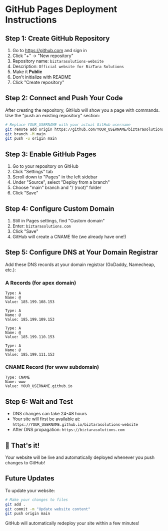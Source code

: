 # GitHub Pages Deployment Instructions

## Step 1: Create GitHub Repository
1. Go to https://github.com and sign in
2. Click "+" → "New repository"
3. Repository name: `biztarasolutions-website`
4. Description: `Official website for BizTara Solutions`
5. Make it **Public**
6. Don't initialize with README
7. Click "Create repository"

## Step 2: Connect and Push Your Code

After creating the repository, GitHub will show you a page with commands.
Use the "push an existing repository" section:

```bash
# Replace YOUR_USERNAME with your actual GitHub username
git remote add origin https://github.com/YOUR_USERNAME/biztarasolutions-website.git
git branch -M main  
git push -u origin main
```

## Step 3: Enable GitHub Pages
1. Go to your repository on GitHub
2. Click "Settings" tab
3. Scroll down to "Pages" in the left sidebar
4. Under "Source", select "Deploy from a branch"
5. Choose "main" branch and "/ (root)" folder
6. Click "Save"

## Step 4: Configure Custom Domain
1. Still in Pages settings, find "Custom domain"
2. Enter: `biztarasolutions.com`
3. Click "Save"
4. GitHub will create a CNAME file (we already have one!)

## Step 5: Configure DNS at Your Domain Registrar

Add these DNS records at your domain registrar (GoDaddy, Namecheap, etc.):

### A Records (for apex domain)
```
Type: A
Name: @
Value: 185.199.108.153

Type: A  
Name: @
Value: 185.199.109.153

Type: A
Name: @  
Value: 185.199.110.153

Type: A
Name: @
Value: 185.199.111.153
```

### CNAME Record (for www subdomain)
```
Type: CNAME
Name: www
Value: YOUR_USERNAME.github.io
```

## Step 6: Wait and Test
- DNS changes can take 24-48 hours
- Your site will first be available at: `https://YOUR_USERNAME.github.io/biztarasolutions-website`
- After DNS propagation: `https://biztarasolutions.com`

## 🎉 That's it!

Your website will be live and automatically deployed whenever you push changes to GitHub!

## Future Updates
To update your website:
```bash
# Make your changes to files
git add .
git commit -m "Update website content"
git push origin main
```

GitHub will automatically redeploy your site within a few minutes!